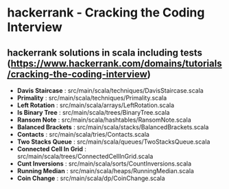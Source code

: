 # hackerrank - Cracking the Coding Interview

## hackerrank solutions in scala including tests (https://www.hackerrank.com/domains/tutorials/cracking-the-coding-interview)

- **Davis Staircase** : src/main/scala/techniques/DavisStaircase.scala
- **Primality** : src/main/scala/techniques/Primality.scala
- **Left Rotation** : src/main/scala/arrays/LeftRotation.scala
- **Is Binary Tree** : src/main/scala/trees/BinaryTree.scala
- **Ransom Note** : src/main/scala/hashtables/RansomNote.scala
- **Balanced Brackets** : src/main/scala/stacks/BalancedBrackets.scala
- **Contacts** : src/main/scala/tries/Contacts.scala
- **Two Stacks Queue** : src/main/scala/queues/TwoStacksQueue.scala
- **Connected Cell In Grid** : src/main/scala/trees/ConnectedCellInGrid.scala
- **Cunt Inversions** : src/main/scala/sorts/CountInversions.scala
- **Running Median** : src/main/scala/heaps/RunningMedian.scala
- **Coin Change** : src/main/scala/dp/CoinChange.scala
